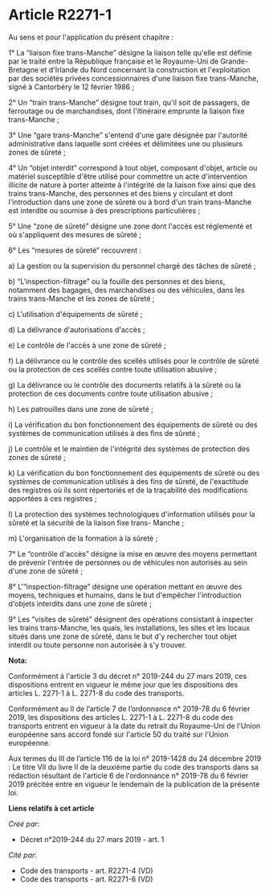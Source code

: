 # Article R2271-1

Au sens et pour l'application du présent chapitre :

1° La “liaison fixe trans-Manche” désigne la liaison telle qu'elle est définie par le traité entre la République française et
le Royaume-Uni de Grande-Bretagne et d'Irlande du Nord concernant la construction et l'exploitation par des sociétés privées
concessionnaires d'une liaison fixe trans-Manche, signé à Cantorbéry le 12 février 1986 ;

2° Un “train trans-Manche” désigne tout train, qu'il soit de passagers, de ferroutage ou de marchandises, dont l'itinéraire
emprunte la liaison fixe trans-Manche ;

3° Une “gare trans-Manche” s'entend d'une gare désignée par l'autorité administrative dans laquelle sont créées et délimitées
une ou plusieurs zones de sûreté ;

4° Un “objet interdit” correspond à tout objet, composant d'objet, article ou matériel susceptible d'être utilisé pour
commettre un acte d'intervention illicite de nature à porter atteinte à l'intégrité de la liaison fixe ainsi que des trains
trans-Manche, des personnes et des biens y circulant et dont l'introduction dans une zone de sûreté ou à bord d'un train
trans-Manche est interdite ou soumise à des prescriptions particulières ;

5° Une “zone de sûreté” désigne une zone dont l'accès est réglementé et où s'appliquent des mesures de sûreté ;

6° Les “mesures de sûreté” recouvrent :

a) La gestion ou la supervision du personnel chargé des tâches de sûreté ;

b) “L'inspection-filtrage” ou la fouille des personnes et des biens, notamment des bagages, des marchandises ou des
véhicules, dans les trains trans-Manche et les zones de sûreté ;

c) L'utilisation d'équipements de sûreté ;

d) La délivrance d'autorisations d'accès ;

e) Le contrôle de l'accès à une zone de sûreté ;

f) La délivrance ou le contrôle des scellés utilisés pour le contrôle de sûreté ou la protection de ces scellés contre toute
utilisation abusive ;

g) La délivrance ou le contrôle des documents relatifs à la sûreté ou la protection de ces documents contre toute utilisation
abusive ;

h) Les patrouilles dans une zone de sûreté ;

i) La vérification du bon fonctionnement des équipements de sûreté ou des systèmes de communication utilisés à des fins de
sûreté ;

j) Le contrôle et le maintien de l'intégrité des systèmes de protection des zones de sûreté ;

k) La vérification du bon fonctionnement des équipements de sûreté ou des systèmes de communication utilisés à des fins de
sûreté, de l'exactitude des registres où ils sont répertoriés et de la traçabilité des modifications apportées à ces
registres ;

l) La protection des systèmes technologiques d'information utilisés pour la sûreté et la sécurité de la liaison fixe trans-
Manche ;

m) L'organisation de la formation à la sûreté ;

7° Le “contrôle d'accès” désigne la mise en œuvre des moyens permettant de prévenir l'entrée de personnes ou de véhicules non
autorisés au sein d'une zone de sûreté ;

8° L'“inspection-filtrage” désigne une opération mettant en œuvre des moyens, techniques et humains, dans le but d'empêcher
l'introduction d'objets interdits dans une zone de sûreté ;

9° Les “visites de sûreté” désignent des opérations consistant à inspecter les trains trans-Manche, les quais, les
installations, les sites et les locaux situés dans une zone de sûreté, dans le but d'y rechercher tout objet interdit ou
toute personne non autorisée à s'y trouver.

**Nota:**

Conformément à l'article 3 du décret n° 2019-244 du 27 mars 2019, ces dispositions entrent en vigueur le même jour que les
dispositions des articles L. 2271-1 à L. 2271-8 du code des transports.

Conformément au II de l’article 7 de l’ordonnance n° 2019-78 du 6 février 2019, les dispositions des articles L. 2271-1 à L.
2271-8 du code des transports entrent en vigueur à la date du retrait du Royaume-Uni de l'Union européenne sans accord fondé
sur l'article 50 du traité sur l'Union européenne.

Aux termes du III de l’article 116 de la loi n° 2019-1428 du 24 décembre 2019 : Le titre VII du livre II de la deuxième
partie du code des transports dans sa rédaction résultant de l'article 6 de l'ordonnance n° 2019-78 du 6 février 2019
précitée entre en vigueur le lendemain de la publication de la présente loi.

**Liens relatifs à cet article**

_Créé par_:

  - Décret n°2019-244 du 27 mars 2019 - art. 1

_Cité par_:

  - Code des transports - art. R2271-4 (VD)
  - Code des transports - art. R2271-6 (VD)
